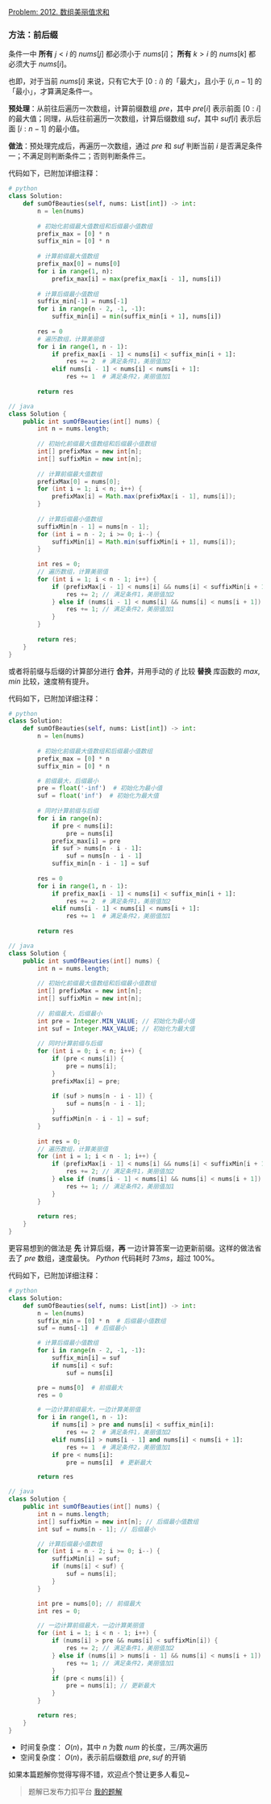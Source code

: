 [Problem: 2012. 数组美丽值求和](https://leetcode.cn/problems/sum-of-beauty-in-the-array/description/)

### 方法：前后缀

条件一中 **所有** $j<i$ 的 $nums[j]$ 都必须小于 $nums[i]$； **所有** $k>i$ 的 $nums[k]$ 都必须大于 $nums[i]$。

也即，对于当前 $nums[i]$ 来说，只有它大于 $[0:i)$ 的「最大」，且小于 $(i,n-1]$ 的「最小」，才算满足条件一。

**预处理**：从前往后遍历一次数组，计算前缀数组 $pre$，其中 $pre[i]$ 表示前面 $[0:i]$ 的最大值；同理，从后往前遍历一次数组，计算后缀数组 $suf$，其中 $suf[i]$ 表示后面 $[i:n-1]$ 的最小值。

**做法**：预处理完成后，再遍历一次数组，通过 $pre$ 和 $suf$ 判断当前 $i$ 是否满足条件一；不满足则判断条件二；否则判断条件三。

代码如下，已附加详细注释：

```Python
# python
class Solution:
    def sumOfBeauties(self, nums: List[int]) -> int:
        n = len(nums)
        
        # 初始化前缀最大值数组和后缀最小值数组
        prefix_max = [0] * n
        suffix_min = [0] * n
        
        # 计算前缀最大值数组
        prefix_max[0] = nums[0]
        for i in range(1, n):
            prefix_max[i] = max(prefix_max[i - 1], nums[i])
        
        # 计算后缀最小值数组
        suffix_min[-1] = nums[-1]
        for i in range(n - 2, -1, -1):
            suffix_min[i] = min(suffix_min[i + 1], nums[i])
        
        res = 0
        # 遍历数组，计算美丽值
        for i in range(1, n - 1):
            if prefix_max[i - 1] < nums[i] < suffix_min[i + 1]:
                res += 2  # 满足条件1，美丽值加2
            elif nums[i - 1] < nums[i] < nums[i + 1]:
                res += 1  # 满足条件2，美丽值加1
        
        return res
```

```Java
// java
class Solution {
    public int sumOfBeauties(int[] nums) {
        int n = nums.length;
        
        // 初始化前缀最大值数组和后缀最小值数组
        int[] prefixMax = new int[n];
        int[] suffixMin = new int[n];
        
        // 计算前缀最大值数组
        prefixMax[0] = nums[0];
        for (int i = 1; i < n; i++) {
            prefixMax[i] = Math.max(prefixMax[i - 1], nums[i]);
        }
        
        // 计算后缀最小值数组
        suffixMin[n - 1] = nums[n - 1];
        for (int i = n - 2; i >= 0; i--) {
            suffixMin[i] = Math.min(suffixMin[i + 1], nums[i]);
        }
        
        int res = 0;
        // 遍历数组，计算美丽值
        for (int i = 1; i < n - 1; i++) {
            if (prefixMax[i - 1] < nums[i] && nums[i] < suffixMin[i + 1]) {
                res += 2; // 满足条件1，美丽值加2
            } else if (nums[i - 1] < nums[i] && nums[i] < nums[i + 1]) {
                res += 1; // 满足条件2，美丽值加1
            }
        }
        
        return res;
    }
}
```

或者将前缀与后缀的计算部分进行 **合并**，并用手动的 $if$ 比较 **替换** 库函数的 $max,min$ 比较，速度稍有提升。

代码如下，已附加详细注释：

```Python
# python
class Solution:
    def sumOfBeauties(self, nums: List[int]) -> int:
        n = len(nums)
        
        # 初始化前缀最大值数组和后缀最小值数组
        prefix_max = [0] * n
        suffix_min = [0] * n

        # 前缀最大，后缀最小
        pre = float('-inf')  # 初始化为最小值
        suf = float('inf')  # 初始化为最大值
        
        # 同时计算前缀与后缀
        for i in range(n):
            if pre < nums[i]:
                pre = nums[i]
            prefix_max[i] = pre
            if suf > nums[n - i - 1]:
                suf = nums[n - i - 1]
            suffix_min[n - i - 1] = suf
        
        res = 0
        for i in range(1, n - 1):
            if prefix_max[i - 1] < nums[i] < suffix_min[i + 1]:
                res += 2  # 满足条件1，美丽值加2
            elif nums[i - 1] < nums[i] < nums[i + 1]:
                res += 1  # 满足条件2，美丽值加1
        
        return res
```

```Java
// java
class Solution {
    public int sumOfBeauties(int[] nums) {
        int n = nums.length;
        
        // 初始化前缀最大值数组和后缀最小值数组
        int[] prefixMax = new int[n];
        int[] suffixMin = new int[n];
        
        // 前缀最大，后缀最小
        int pre = Integer.MIN_VALUE; // 初始化为最小值
        int suf = Integer.MAX_VALUE; // 初始化为最大值
        
        // 同时计算前缀与后缀
        for (int i = 0; i < n; i++) {
            if (pre < nums[i]) {
                pre = nums[i];
            }
            prefixMax[i] = pre;
            
            if (suf > nums[n - i - 1]) {
                suf = nums[n - i - 1];
            }
            suffixMin[n - i - 1] = suf;
        }
        
        int res = 0;
        // 遍历数组，计算美丽值
        for (int i = 1; i < n - 1; i++) {
            if (prefixMax[i - 1] < nums[i] && nums[i] < suffixMin[i + 1]) {
                res += 2; // 满足条件1，美丽值加2
            } else if (nums[i - 1] < nums[i] && nums[i] < nums[i + 1]) {
                res += 1; // 满足条件2，美丽值加1
            }
        }
        
        return res;
    }
}
```

更容易想到的做法是 **先** 计算后缀，**再** 一边计算答案一边更新前缀。这样的做法省去了 $pre$ 数组，速度最快。 $Python$ 代码耗时 $73ms$，超过 $100\%$。

代码如下，已附加详细注释：

```Python
# python
class Solution:
    def sumOfBeauties(self, nums: List[int]) -> int:
        n = len(nums)
        suffix_min = [0] * n  # 后缀最小值数组
        suf = nums[-1]  # 后缀最小

        # 计算后缀最小值数组
        for i in range(n - 2, -1, -1):
            suffix_min[i] = suf
            if nums[i] < suf:
                suf = nums[i]

        pre = nums[0]  # 前缀最大
        res = 0

        # 一边计算前缀最大，一边计算美丽值
        for i in range(1, n - 1):
            if nums[i] > pre and nums[i] < suffix_min[i]:
                res += 2  # 满足条件1，美丽值加2
            elif nums[i] > nums[i - 1] and nums[i] < nums[i + 1]:
                res += 1  # 满足条件2，美丽值加1
            if pre < nums[i]:
                pre = nums[i]  # 更新最大

        return res
```

```Java
// java
class Solution {
    public int sumOfBeauties(int[] nums) {
        int n = nums.length;
        int[] suffixMin = new int[n]; // 后缀最小值数组
        int suf = nums[n - 1]; // 后缀最小

        // 计算后缀最小值数组
        for (int i = n - 2; i >= 0; i--) {
            suffixMin[i] = suf;
            if (nums[i] < suf) {
                suf = nums[i];
            }
        }

        int pre = nums[0]; // 前缀最大
        int res = 0;

        // 一边计算前缀最大，一边计算美丽值
        for (int i = 1; i < n - 1; i++) {
            if (nums[i] > pre && nums[i] < suffixMin[i]) {
                res += 2; // 满足条件1，美丽值加2
            } else if (nums[i] > nums[i - 1] && nums[i] < nums[i + 1]) {
                res += 1; // 满足条件2，美丽值加1
            }
            if (pre < nums[i]) {
                pre = nums[i]; // 更新最大
            }
        }

        return res;
    }
}
```

- 时间复杂度： $O(n)$，其中 $n$ 为数 $num$ 的长度，三/两次遍历
- 空间复杂度： $O(n)$，表示前后缀数组 $pre,suf$ 的开销

如果本篇题解你觉得写得不错，欢迎点个赞让更多人看见~

> 题解已发布力扣平台 [我的题解](https://leetcode.cn/problems/sum-of-beauty-in-the-array/solutions/3605927/yu-chu-li-qian-zhui-zui-da-hou-zhui-zui-k1mpc/)
